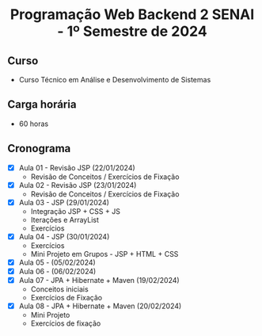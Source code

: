 <h1 align="center">
    Programação Web Backend 2 SENAI - 1º Semestre de 2024
</h1>

## Curso
- Curso Técnico em Análise e Desenvolvimento de Sistemas

## Carga horária
- 60 horas

## Cronograma 

- [x]  Aula 01 - Revisão JSP (22/01/2024)
    - Revisão de Conceitos / Exercícios de Fixação 
- [x]  Aula 02 - Revisão JSP (23/01/2024)
    - Revisão de Conceitos / Exercícios de Fixação
- [x]  Aula 03 - JSP (29/01/2024)
    - Integração JSP + CSS + JS
    - Iterações e ArrayList
    - Exercícios
- [x]  Aula 04 - JSP (30/01/2024)
    - Exercícios
    - Mini Projeto em Grupos - JSP + HTML + CSS
- [x]  Aula 05 -  (05/02/2024)   
- [x]  Aula 06 -  (06/02/2024)
- [x]  Aula 07 - JPA + Hibernate + Maven (19/02/2024)
    - Conceitos iniciais
    - Exercícios de Fixação
- [x]  Aula 08 - JPA + Hibernate + Maven (20/02/2024)
    - Mini Projeto
    - Exercícios de fixação
    

